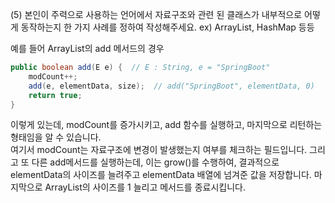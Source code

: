 (5) 본인이 주력으로 사용하는 언어에서 자료구조와 관련 된 클래스가 내부적으로 어떻게 동작하는지 한 가지 사례를 정하여 작성해주세요. ex) ArrayList, HashMap 등등

예를 들어 ArrayList의 add 메서드의 경우 
```java
public boolean add(E e) {  // E : String, e = "SpringBoot"
    modCount++;  
    add(e, elementData, size);  // add("SpringBoot", elementData, 0)
    return true;
}
```
이렇게 있는데, modCount를 증가시키고, add 함수를 실행하고, 마지막으로 리턴하는 형태임을 알 수 있습니다.  
여기서 modCount는 자료구조에 변경이 발생했는지 여부를 체크하는 필드입니다. 그리고 또 다른 add메서드를 실행하는데, 이는 grow()를 수행하여, 결과적으로 elementData의 사이즈를 늘려주고 elementData 배열에 넘겨준 값을 저장합니다.
마지막으로 ArrayList의 사이즈를 1 늘리고 메서드를 종료시킵니다. 
